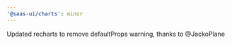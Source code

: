 ```yaml
---
'@saas-ui/charts': minor
---
```


Updated recharts to remove defaultProps warning, thanks to @JackoPlane
